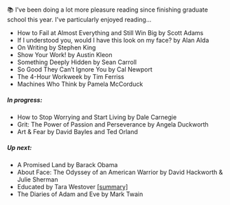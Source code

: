 📚 I've been doing a lot more pleasure reading since finishing graduate school this year. I've particularly enjoyed reading...
- How to Fail at Almost Everything and Still Win Big by Scott Adams
- If I understood you, would I have this look on my face? by Alan Alda
- On Writing by Stephen King
- Show Your Work! by Austin Kleon
- Something Deeply Hidden by Sean Carroll
- So Good They Can’t Ignore You by Cal Newport
- The 4-Hour Workweek by Tim Ferriss
- Machines Who Think by Pamela McCorduck

##### In progress:
- How to Stop Worrying and Start Living by Dale Carnegie 
- Grit: The Power of Passion and Perseverance by Angela Duckworth
- Art & Fear by David Bayles and Ted Orland

##### Up next:
- A Promised Land by Barack Obama
- About Face: The Odyssey of an American Warrior by David Hackworth & Julie Sherman
- Educated by Tara Westover [[summary]](https://github.com/Unique-Divine/Unique-Divine.git)
- The Diaries of Adam and Eve by Mark Twain 
